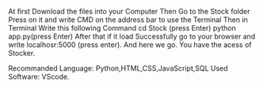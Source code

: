At first Download the files into your Computer
Then Go to the Stock folder
Press on it and write CMD on the address bar to use the Terminal
Then in Terminal Write this following Command
cd Stock (press Enter)
python app.py(press Enter)
After that if it load Successfully go to your browser and write 
localhosr:5000 (press enter).
And here we go. You have the acess of Stocker.

Recommanded Language: Python,HTML,CSS,JavaScript,SQL
Used Software: VScode.
